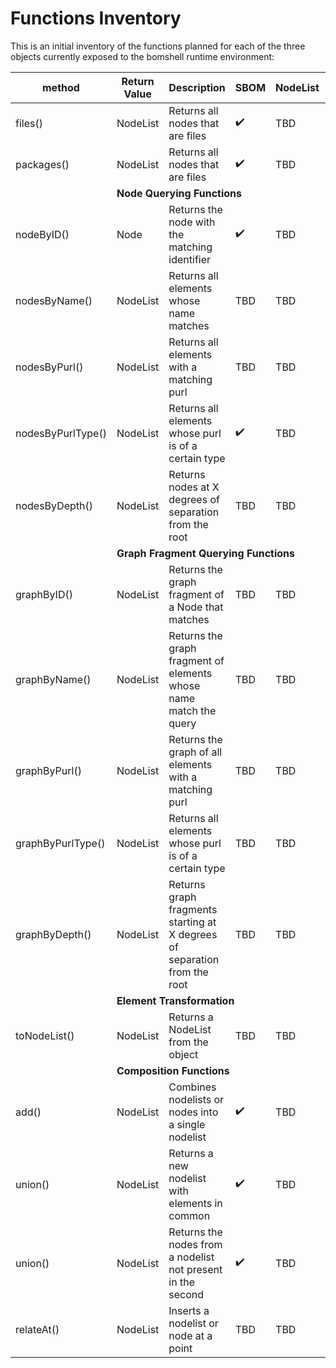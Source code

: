 # Functions Inventory

This is an initial inventory of the functions planned for each of the three
objects currently exposed to the bomshell runtime environment:

| method | Return Value | Description | SBOM | NodeList | Node |
| --- | --- | --- | --- | --- | --- |
| files() | NodeList | Returns all nodes that are files | ✔️ | TBD | TBD |
| packages() | NodeList | Returns all nodes that are files | ✔️ | TBD | TBD |
| <td colspan="6">__Node Querying Functions__</td> |
| nodeByID() | Node | Returns the node with the matching identifier | ✔️ | TBD | TBD |
| nodesByName() | NodeList | Returns all elements whose name matches | TBD | TBD | TBD |
| nodesByPurl() | NodeList | Returns all elements with a matching purl | TBD | TBD | TBD |
| nodesByPurlType() | NodeList | Returns all elements whose purl is of a certain type | ✔️ | TBD | TBD |
| nodesByDepth() | NodeList | Returns nodes at X degrees of separation from the root  | TBD | TBD | TBD |
| <td colspan="6">__Graph Fragment Querying Functions__</td> |
| graphByID() | NodeList | Returns the graph fragment of a Node that matches | TBD | TBD | TBD |
| graphByName() | NodeList | Returns the graph fragment of elements whose name match the query | TBD | TBD | TBD |
| graphByPurl() | NodeList | Returns the graph of all elements with a matching purl | TBD | TBD | TBD |
| graphByPurlType() | NodeList | Returns all elements whose purl is of a certain type | TBD | TBD | TBD |
| graphByDepth() | NodeList | Returns graph fragments starting at X degrees of separation from the root  | TBD | TBD | TBD |
|<td colspan="6">__Element Transformation__</td>|
| toNodeList() | NodeList | Returns a NodeList from the object | TBD | TBD | ✔️ |
|<td colspan="6">__Composition Functions__</td> |
| add() | NodeList | Combines nodelists or nodes into a single nodelist | ✔️ | TBD | TBD |
| union() | NodeList | Returns a new nodelist with elements in common | ✔️ | TBD | TBD |
| union() | NodeList | Returns the nodes from a nodelist not present in the second | ✔️ | TBD | TBD |
| relateAt() | NodeList | Inserts a nodelist or node at a point | TBD | TBD | N/A |
